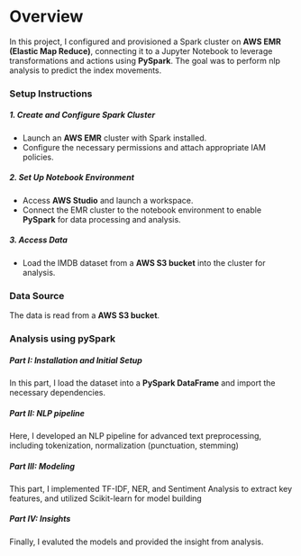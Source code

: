 # Overview

In this project, I configured and provisioned a Spark cluster on **AWS EMR (Elastic Map Reduce)**, connecting it to a Jupyter Notebook to leverage transformations and actions using **PySpark**. The goal was to perform nlp analysis to predict the index movements.



### **Setup Instructions**

##### 1. **Create and Configure Spark Cluster**

- Launch an **AWS EMR** cluster with Spark installed.
- Configure the necessary permissions and attach appropriate IAM policies.

##### 2. **Set Up Notebook Environment**

- Access **AWS Studio** and launch a workspace.
- Connect the EMR cluster to the notebook environment to enable **PySpark** for data processing and analysis.

##### 3. **Access Data**

- Load the IMDB dataset from a **AWS S3 bucket** into the cluster for analysis.

  

### Data Source
The data is read from a **AWS S3 bucket**.



### Analysis using pySpark

##### Part I: Installation and Initial Setup

In this part, I load the dataset into a **PySpark DataFrame** and import the necessary dependencies.

##### Part II: NLP pipeline

Here, I developed an NLP pipeline for advanced text preprocessing, including tokenization, normalization (punctuation, stemming)

##### Part III: Modeling

This part, I implemented TF-IDF, NER, and Sentiment Analysis to extract key features, and utilized Scikit-learn for model building

##### Part IV: Insights

Finally, I evaluted the models and provided the insight from analysis.